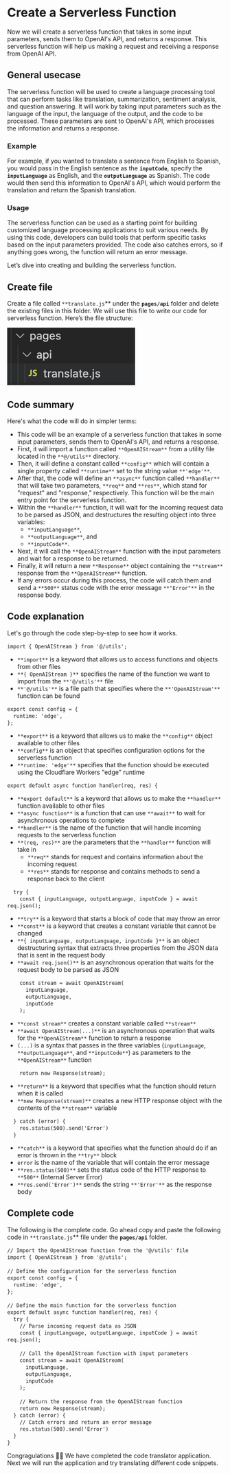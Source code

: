 # Create a Serverless Function

Now we will create a serverless function that takes in some input parameters, sends them to OpenAI's API, and returns a response. This serverless function will help us making a request and receiving a response from OpenAI API. 

## General usecase

The serverless function will be used to create a language processing tool that can perform tasks like translation, summarization, sentiment analysis, and question answering. It will work by taking input parameters such as the language of the input, the language of the output, and the code to be processed. These parameters are sent to OpenAI's API, which processes the information and returns a response.

### Example

For example, if you wanted to translate a sentence from English to Spanish, you would pass in the English sentence as the **`inputCode`**, specify the **`inputLanguage`** as English, and the **`outputLanguage`** as Spanish. The code would then send this information to OpenAI's API, which would perform the translation and return the Spanish translation.

### Usage

The serverless function can be used as a starting point for building customized language processing applications to suit various needs. By using this code, developers can build tools that perform specific tasks based on the input parameters provided. The code also catches errors, so if anything goes wrong, the function will return an error message.

Let’s dive into creating and building the serverless function.

## Create file

Create a file called `**translate.js`** under the **`pages/api`** folder and delete the existing files in this folder. We will use this file to write our code for serverless function. Here’s the file structure:

![Untitled](Create%20a%20Serverless%20Function%20f2193ef54e8a41df9955ab877fcd17d9/Untitled.png)

## Code summary

Here's what the code will do in simpler terms:

- This code will be an example of a serverless function that takes in some input parameters, sends them to OpenAI's API, and returns a response.
- First, it will import a function called `**OpenAIStream**` from a utility file located in the `**@/utils**` directory.
- Then, it will define a constant called `**config**` which will contain a single property called `**runtime**` set to the string value `**'edge'**`.
- After that, the code will define an `**async**` function called `**handler**` that will take two parameters, `**req**` and `**res**`, which stand for "request" and "response," respectively. This function will be the main entry point for the serverless function.
- Within the `**handler**` function, it will wait for the incoming request data to be parsed as JSON, and destructures the resulting object into three variables:
    - `**inputLanguage**`,
    - `**outputLanguage**`, and
    - `**inputCode**`.
- Next, it will call the `**OpenAIStream**` function with the input parameters and wait for a response to be returned.
- Finally, it will return a new `**Response**` object containing the `**stream**` response from the `**OpenAIStream**` function.
- If any errors occur during this process, the code will catch them and send a `**500**` status code with the error message `**"Error"**` in the response body.

## Code explanation

Let's go through the code step-by-step to see how it works.

```
import { OpenAIStream } from '@/utils';
```

- `**import**` is a keyword that allows us to access functions and objects from other files
- `**{ OpenAIStream }**` specifies the name of the function we want to import from the `**'@/utils'**` file
- `**'@/utils'**` is a file path that specifies where the `**'OpenAIStream'**` function can be found

```
export const config = {
  runtime: 'edge',
};
```

- `**export**` is a keyword that allows us to make the `**config**` object available to other files
- `**config**` is an object that specifies configuration options for the serverless function
- `**runtime: 'edge'**` specifies that the function should be executed using the Cloudflare Workers "edge" runtime

```
export default async function handler(req, res) {
```

- `**export default**` is a keyword that allows us to make the `**handler**` function available to other files
- `**async function**` is a function that can use `**await**` to wait for asynchronous operations to complete
- `**handler**` is the name of the function that will handle incoming requests to the serverless function
- `**(req, res)**` are the parameters that the `**handler**` function will take in
    - `**req**` stands for request and contains information about the incoming request
    - `**res**` stands for response and contains methods to send a response back to the client

```
  try {
    const { inputLanguage, outputLanguage, inputCode } = await req.json();
```

- `**try**` is a keyword that starts a block of code that may throw an error
- `**const**` is a keyword that creates a constant variable that cannot be changed
- `**{ inputLanguage, outputLanguage, inputCode }**` is an object destructuring syntax that extracts three properties from the JSON data that is sent in the request body
- `**await req.json()**` is an asynchronous operation that waits for the request body to be parsed as JSON

```
    const stream = await OpenAIStream(
      inputLanguage,
      outputLanguage,
      inputCode
    );
```

- `**const stream**` creates a constant variable called `**stream**`
- `**await OpenAIStream(...)**` is an asynchronous operation that waits for the `**OpenAIStream**` function to return a response
- `(...)` is a syntax that passes in the three variables (`inputLanguage`, `**outputLanguage**`, and `**inputCode**`) as parameters to the `**OpenAIStream**` function

```
    return new Response(stream);
```

- `**return**` is a keyword that specifies what the function should return when it is called
- `**new Response(stream)**` creates a new HTTP response object with the contents of the `**stream**` variable

```
  } catch (error) {
    res.status(500).send('Error')
  }
```

- `**catch**` is a keyword that specifies what the function should do if an error is thrown in the `**try**` block
- `error` is the name of the variable that will contain the error message
- `**res.status(500)**` sets the status code of the HTTP response to `**500**` (Internal Server Error)
- `**res.send('Error')**` sends the string `**'Error'**` as the response body

## Complete code

The following is the complete code. Go ahead copy and paste the following code in `**translate.js`** file under the **`pages/api`** folder. 

```
// Import the OpenAIStream function from the '@/utils' file
import { OpenAIStream } from '@/utils';

// Define the configuration for the serverless function
export const config = {
  runtime: 'edge',
};

// Define the main function for the serverless function
export default async function handler(req, res) {
  try {
    // Parse incoming request data as JSON
    const { inputLanguage, outputLanguage, inputCode } = await req.json();
    
    // Call the OpenAIStream function with input parameters
    const stream = await OpenAIStream(
      inputLanguage,
      outputLanguage,
      inputCode
    );

    // Return the response from the OpenAIStream function
    return new Response(stream);
  } catch (error) {
    // Catch errors and return an error message
    res.status(500).send('Error')
  }
}
```

Congragulations 🎉🎊 We have completed the code translator application. Next we will run the application and try translating different code snippets.